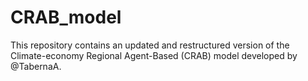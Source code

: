 # CRAB_model
This repository contains an updated and restructured version of the Climate-economy Regional Agent-Based (CRAB) model developed by @TabernaA.
